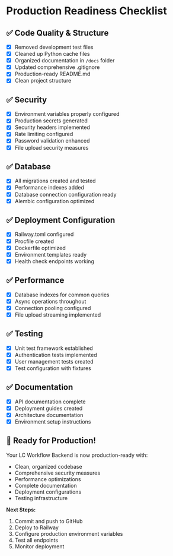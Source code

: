 # Production Readiness Checklist

## ✅ Code Quality & Structure
- [x] Removed development test files
- [x] Cleaned up Python cache files
- [x] Organized documentation in `/docs` folder
- [x] Updated comprehensive .gitignore
- [x] Production-ready README.md
- [x] Clean project structure

## ✅ Security
- [x] Environment variables properly configured
- [x] Production secrets generated
- [x] Security headers implemented
- [x] Rate limiting configured
- [x] Password validation enhanced
- [x] File upload security measures

## ✅ Database
- [x] All migrations created and tested
- [x] Performance indexes added
- [x] Database connection configuration ready
- [x] Alembic configuration optimized

## ✅ Deployment Configuration
- [x] Railway.toml configured
- [x] Procfile created
- [x] Dockerfile optimized
- [x] Environment templates ready
- [x] Health check endpoints working

## ✅ Performance
- [x] Database indexes for common queries
- [x] Async operations throughout
- [x] Connection pooling configured
- [x] File upload streaming implemented

## ✅ Testing
- [x] Unit test framework established
- [x] Authentication tests implemented
- [x] User management tests created
- [x] Test configuration with fixtures

## ✅ Documentation
- [x] API documentation complete
- [x] Deployment guides created
- [x] Architecture documentation
- [x] Environment setup instructions

## 🚀 Ready for Production!

Your LC Workflow Backend is now production-ready with:
- Clean, organized codebase
- Comprehensive security measures
- Performance optimizations
- Complete documentation
- Deployment configurations
- Testing infrastructure

**Next Steps:**
1. Commit and push to GitHub
2. Deploy to Railway
3. Configure production environment variables
4. Test all endpoints
5. Monitor deployment
